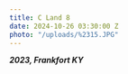 ```yaml
---
title: C Land 8
date: 2024-10-26 03:30:00 Z
photo: "/uploads/%2315.JPG"
---
```


***2023, Frankfort KY***